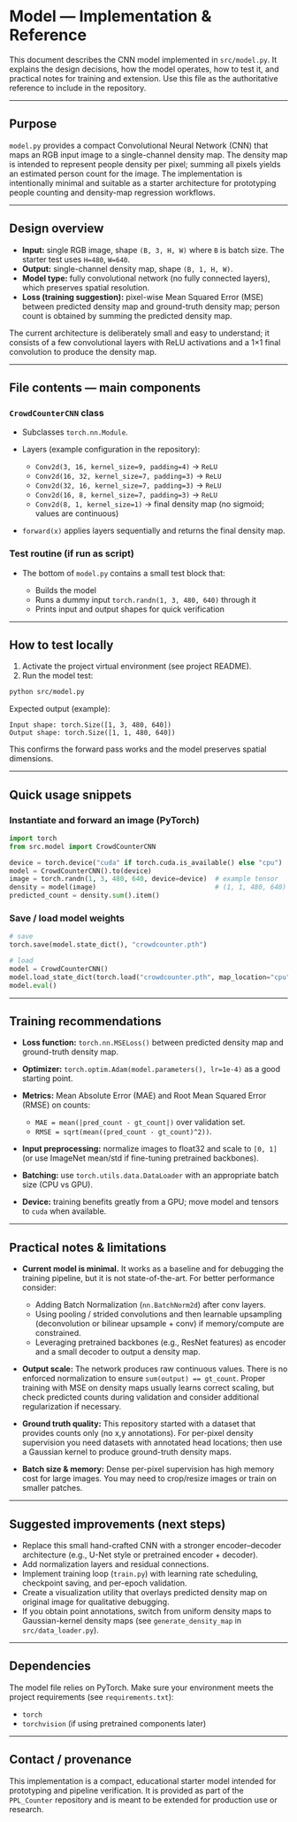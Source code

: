 # Model — Implementation & Reference

This document describes the CNN model implemented in `src/model.py`. It explains the design decisions, how the model operates, how to test it, and practical notes for training and extension. Use this file as the authoritative reference to include in the repository.

---

## Purpose

`model.py` provides a compact Convolutional Neural Network (CNN) that maps an RGB input image to a single-channel density map. The density map is intended to represent people density per pixel; summing all pixels yields an estimated person count for the image. The implementation is intentionally minimal and suitable as a starter architecture for prototyping people counting and density-map regression workflows.

---

## Design overview

* **Input:** single RGB image, shape `(B, 3, H, W)` where `B` is batch size. The starter test uses `H=480`, `W=640`.
* **Output:** single-channel density map, shape `(B, 1, H, W)`.
* **Model type:** fully convolutional network (no fully connected layers), which preserves spatial resolution.
* **Loss (training suggestion):** pixel-wise Mean Squared Error (MSE) between predicted density map and ground-truth density map; person count is obtained by summing the predicted density map.

The current architecture is deliberately small and easy to understand; it consists of a few convolutional layers with ReLU activations and a 1×1 final convolution to produce the density map.

---

## File contents — main components

### `CrowdCounterCNN` class

* Subclasses `torch.nn.Module`.
* Layers (example configuration in the repository):

  * `Conv2d(3, 16, kernel_size=9, padding=4)` → `ReLU`
  * `Conv2d(16, 32, kernel_size=7, padding=3)` → `ReLU`
  * `Conv2d(32, 16, kernel_size=7, padding=3)` → `ReLU`
  * `Conv2d(16, 8, kernel_size=7, padding=3)` → `ReLU`
  * `Conv2d(8, 1, kernel_size=1)` → final density map (no sigmoid; values are continuous)
* `forward(x)` applies layers sequentially and returns the final density map.

### Test routine (if run as script)

* The bottom of `model.py` contains a small test block that:

  * Builds the model
  * Runs a dummy input `torch.randn(1, 3, 480, 640)` through it
  * Prints input and output shapes for quick verification

---

## How to test locally

1. Activate the project virtual environment (see project README).
2. Run the model test:

```bash
python src/model.py
```

Expected output (example):

```
Input shape: torch.Size([1, 3, 480, 640])
Output shape: torch.Size([1, 1, 480, 640])
```

This confirms the forward pass works and the model preserves spatial dimensions.

---

## Quick usage snippets

### Instantiate and forward an image (PyTorch)

```python
import torch
from src.model import CrowdCounterCNN

device = torch.device("cuda" if torch.cuda.is_available() else "cpu")
model = CrowdCounterCNN().to(device)
image = torch.randn(1, 3, 480, 640, device=device)  # example tensor
density = model(image)                              # (1, 1, 480, 640)
predicted_count = density.sum().item()
```

### Save / load model weights

```python
# save
torch.save(model.state_dict(), "crowdcounter.pth")

# load
model = CrowdCounterCNN()
model.load_state_dict(torch.load("crowdcounter.pth", map_location="cpu"))
model.eval()
```

---

## Training recommendations

* **Loss function:** `torch.nn.MSELoss()` between predicted density map and ground-truth density map.
* **Optimizer:** `torch.optim.Adam(model.parameters(), lr=1e-4)` as a good starting point.
* **Metrics:** Mean Absolute Error (MAE) and Root Mean Squared Error (RMSE) on counts:

  * `MAE = mean(|pred_count - gt_count|)` over validation set.
  * `RMSE = sqrt(mean((pred_count - gt_count)^2))`.
* **Input preprocessing:** normalize images to float32 and scale to `[0, 1]` (or use ImageNet mean/std if fine-tuning pretrained backbones).
* **Batching:** use `torch.utils.data.DataLoader` with an appropriate batch size (CPU vs GPU).
* **Device:** training benefits greatly from a GPU; move model and tensors to `cuda` when available.

---

## Practical notes & limitations

* **Current model is minimal.** It works as a baseline and for debugging the training pipeline, but it is not state-of-the-art. For better performance consider:

  * Adding Batch Normalization (`nn.BatchNorm2d`) after conv layers.
  * Using pooling / strided convolutions and then learnable upsampling (deconvolution or bilinear upsample + conv) if memory/compute are constrained.
  * Leveraging pretrained backbones (e.g., ResNet features) as encoder and a small decoder to output a density map.
* **Output scale:** The network produces raw continuous values. There is no enforced normalization to ensure `sum(output) == gt_count`. Proper training with MSE on density maps usually learns correct scaling, but check predicted counts during validation and consider additional regularization if necessary.
* **Ground truth quality:** This repository started with a dataset that provides counts only (no x,y annotations). For per-pixel density supervision you need datasets with annotated head locations; then use a Gaussian kernel to produce ground-truth density maps.
* **Batch size & memory:** Dense per-pixel supervision has high memory cost for large images. You may need to crop/resize images or train on smaller patches.

---

## Suggested improvements (next steps)

* Replace this small hand-crafted CNN with a stronger encoder–decoder architecture (e.g., U-Net style or pretrained encoder + decoder).
* Add normalization layers and residual connections.
* Implement training loop (`train.py`) with learning rate scheduling, checkpoint saving, and per-epoch validation.
* Create a visualization utility that overlays predicted density map on original image for qualitative debugging.
* If you obtain point annotations, switch from uniform density maps to Gaussian-kernel density maps (see `generate_density_map` in `src/data_loader.py`).

---

## Dependencies

The model file relies on PyTorch. Make sure your environment meets the project requirements (see `requirements.txt`):

* `torch`
* `torchvision` (if using pretrained components later)

---

## Contact / provenance

This implementation is a compact, educational starter model intended for prototyping and pipeline verification. It is provided as part of the `PPL_Counter` repository and is meant to be extended for production use or research.